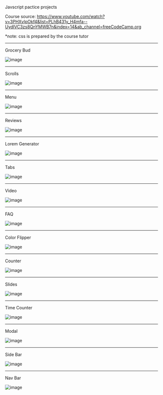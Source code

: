 Javscript pactice projects


Course source: https://www.youtube.com/watch?v=3PHXvlpOkf4&list=PLhB431y_H4mfa--UydlVC3zs8QnYMWB7n&index=14&ab_channel=freeCodeCamp.org 

*note: css is prepared by the course tutor


----------

Grocery Bud

![image](https://github.com/y6602016/Javascrip-Projects/blob/main/final/Grocery.gif)

----------

Scrolls

![image](https://github.com/y6602016/Javascrip-Projects/blob/main/final/Scrolls.gif)

----------

Menu

![image](https://github.com/y6602016/Javascrip-Projects/blob/main/final/Menu.gif)

----------

Reviews

![image](https://github.com/y6602016/Javascrip-Projects/blob/main/final/Reviews.gif)

----------

Lorem Generator

![image](https://github.com/y6602016/Javascrip-Projects/blob/main/final/Lorem_Generator.gif)

----------

Tabs

![image](https://github.com/y6602016/Javascrip-Projects/blob/main/final/Tabs.gif)

----------

Video

![image](https://github.com/y6602016/Javascrip-Projects/blob/main/final/Video.gif)

----------

FAQ

![image](https://github.com/y6602016/Javascrip-Projects/blob/main/final/Questions.gif)

----------

Color Flipper

![image](https://github.com/y6602016/Javascrip-Projects/blob/main/final/ColorFlipper.gif)

----------

Counter

![image](https://github.com/y6602016/Javascrip-Projects/blob/main/final/Counter.gif)

----------

Slides

![image](https://github.com/y6602016/Javascrip-Projects/blob/main/final/Slide.gif)

----------

Time Counter

![image](https://github.com/y6602016/Javascrip-Projects/blob/main/final/TimeCounter.gif)

----------

Modal

![image](https://github.com/y6602016/Javascrip-Projects/blob/main/final/Modal.gif)

----------

Side Bar

![image](https://github.com/y6602016/Javascrip-Projects/blob/main/final/SideBar.gif)

----------

Nav Bar

![image](https://github.com/y6602016/Javascrip-Projects/blob/main/final/Navbar.gif)
